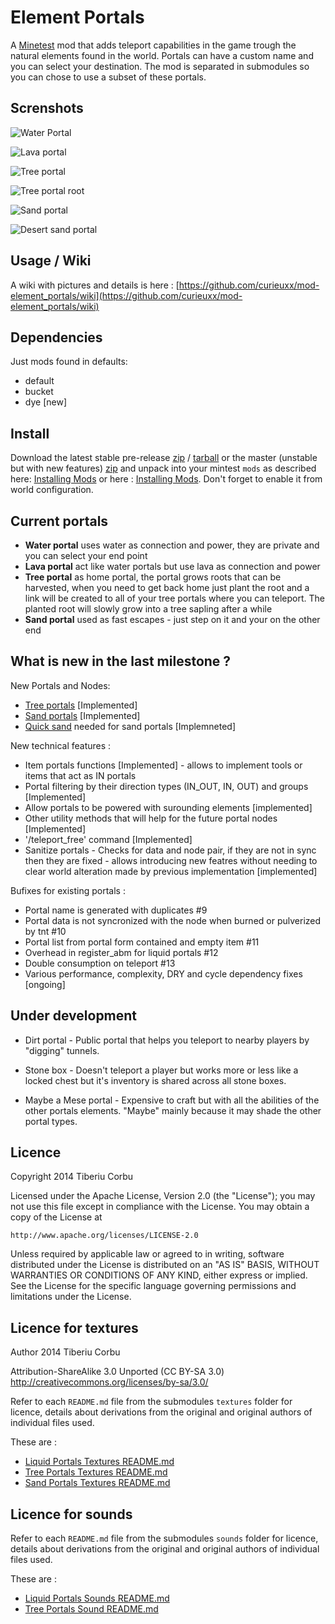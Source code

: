 Element Portals
===============

A [Minetest](http://minetest.net/) mod that adds teleport capabilities in the game trough the natural elements found in the world. Portals can have a custom name and you can select your destination. The mod is separated in submodules so you can chose to use a subset of these portals.

Screnshots
----------

![Water Portal](https://gist.githubusercontent.com/curieuxx/0e51be3854dfb0be7358/raw/water_portal.png)

![Lava portal](https://gist.githubusercontent.com/curieuxx/0e51be3854dfb0be7358/raw/lava_portal.png)

![Tree portal](https://gist.githubusercontent.com/curieuxx/0e51be3854dfb0be7358/raw/tree_portal.png)

![Tree portal root](https://gist.githubusercontent.com/curieuxx/0e51be3854dfb0be7358/raw/tree_portal_root.png)

![Sand portal](https://gist.githubusercontent.com/curieuxx/0e51be3854dfb0be7358/raw/sand_portal.png)

![Desert sand portal](https://gist.githubusercontent.com/curieuxx/0e51be3854dfb0be7358/raw/desert_sand_portal.png)


Usage / Wiki
------------

A wiki with pictures and details is here :  [https://github.com/curieuxx/mod-element_portals/wiki](https://github.com/curieuxx/mod-element_portals/wiki)

Dependencies
------------
Just mods found in defaults:

 - default
 - bucket
 - dye [new]


Install
-------
Download the latest stable pre-release [zip](https://github.com/curieuxx/mod-element_portals/archive/Sanpshot_1.0.0-beta-2014-09-09.zip) / [tarball](https://github.com/curieuxx/mod-element_portals/archive/Sanpshot_1.0.0-beta-2014-09-09.tar.gz) or the master (unstable but with new features) [zip](https://github.com/curieuxx/mod-element_portals/archive/master.zip) and unpack into your mintest `mods` as described here: [Installing Mods](http://wiki.minetest.com/wiki/Installing_Mods) or here : [Installing Mods](http://dev.minetest.net/Installing_Mods). Don't forget to enable it from world configuration.


Current portals
---------------

 * __Water portal__ uses water as connection and power, they are private and you can select your end point
 * __Lava portal__ act like water portals but use lava as connection and power
 * __Tree portal__ as home portal, the portal grows roots that can be harvested, when you need to get back home just plant the root and a link will be created to all of your tree portals where you can teleport. The planted root will slowly grow into a tree sapling after a while
 * __Sand portal__ used as fast escapes - just step on it and your on the other end


What is new in the last milestone  ?
-------------


New Portals and Nodes:

 - [Tree portals](https://github.com/curieuxx/mod-element_portals/wiki/Tree-Portals) [Implemented]
 - [Sand portals](https://github.com/curieuxx/mod-element_portals/wiki/Sand-Portals) [Implemented]
 - [Quick sand](https://github.com/curieuxx/mod-element_portals/wiki/Sand-Portals#quick-sand) needed for sand portals [Implemneted] 

 
New technical features :

 - Item portals functions [Implemented] - allows to implement tools or items that act as IN portals
 - Portal filtering by their direction types (IN_OUT, IN, OUT) and groups [Implemented]
 - Allow portals to be powered with surounding elements [implemented]
 - Other utility methods that will help for the future portal nodes [Implemented]
 - '/teleport_free' command [Implemented]
 - Sanitize portals - Checks for data and node pair, if they are not in sync then they are fixed - allows introducing new featres without needing to clear world alteration made by previous implementation [implemented]


Bufixes for existing portals : 

 - Portal name is generated with duplicates #9
 - Portal data is not syncronized with the node when burned or pulverized by tnt #10
 - Portal list from portal form contained and empty item #11
 - Overhead in register_abm for liquid portals #12
 - Double consumption on teleport #13
 - Various performance, complexity, DRY and cycle dependency fixes [ongoing]




Under development
-------------------------

   * Dirt portal - Public portal that helps you teleport to nearby players by "digging" tunnels.

   * Stone box - Doesn't teleport a player but works more or less like a locked chest but it's inventory is shared across all stone boxes.

   * Maybe a Mese portal - Expensive to craft but with all the abilities of the other portals elements. "Maybe" mainly because it may shade the other portal types.



Licence
-------

Copyright 2014 Tiberiu Corbu

Licensed under the Apache License, Version 2.0 (the "License");
you may not use this file except in compliance with the License.
You may obtain a copy of the License at

    http://www.apache.org/licenses/LICENSE-2.0

Unless required by applicable law or agreed to in writing, software
distributed under the License is distributed on an "AS IS" BASIS,
WITHOUT WARRANTIES OR CONDITIONS OF ANY KIND, either express or implied.
See the License for the specific language governing permissions and
limitations under the License.

Licence for textures
--------------------

Author 2014 Tiberiu Corbu

Attribution-ShareAlike 3.0 Unported (CC BY-SA 3.0)
http://creativecommons.org/licenses/by-sa/3.0/
 
Refer to each `README.md` file from the submodules `textures` folder for licence, details about derivations from the original and original authors of individual files used.

These are :

 * [Liquid Portals Textures README.md](./liquid_portals/textures/README.md)
 * [Tree Portals Textures README.md](./tree_portals/textures/README.md)
 * [Sand Portals Textures README.md](./sand_portals/textures/README.md)

Licence for sounds
------------------

Refer to each `README.md` file from the submodules `sounds` folder for licence, details about derivations from the original and original authors of individual files used.
 
These are :

 * [Liquid Portals Sounds README.md](./liquid_portals/sounds/README.md)
 * [Tree Portals Sound README.md](./tree_portals/sounds/README.md)
 


